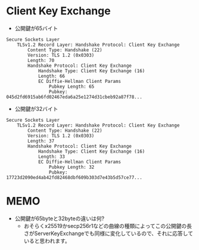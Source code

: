 # Client Key Exchange

- 公開鍵が65バイト
```
Secure Sockets Layer
    TLSv1.2 Record Layer: Handshake Protocol: Client Key Exchange
        Content Type: Handshake (22)
        Version: TLS 1.2 (0x0303)
        Length: 70
        Handshake Protocol: Client Key Exchange
            Handshake Type: Client Key Exchange (16)
            Length: 66
            EC Diffie-Hellman Client Params
                Pubkey Length: 65
                Pubkey: 045d2fd6915ab6fd02467eda6a25e1274d31cbeb92a87f78...
```

- 公開鍵が32バイト
```
Secure Sockets Layer
    TLSv1.2 Record Layer: Handshake Protocol: Client Key Exchange
        Content Type: Handshake (22)
        Version: TLS 1.2 (0x0303)
        Length: 37
        Handshake Protocol: Client Key Exchange
            Handshake Type: Client Key Exchange (16)
            Length: 33
            EC Diffie-Hellman Client Params
                Pubkey Length: 32
                Pubkey: 17723d2090ed4ab42fd82468dbf609b303d7e43b5d57ce77...
```


# MEMO
- 公開鍵が65byteと32byteの違いは何?
  - おそらくx25519かsecp256r1などの曲線の種類によってこの公開鍵の長さがServerKeyExchangeでも同様に変化しているので、それに応答していると思われます。
